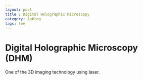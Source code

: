 ```yaml
---
layout: post
title : Digital Holographic Microscopy
category: lablog
tags: lee
---
```

# Digital Holographic Microscopy (DHM)
One of the 3D imaging technology using laser.
